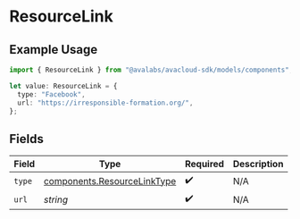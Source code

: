 # ResourceLink

## Example Usage

```typescript
import { ResourceLink } from "@avalabs/avacloud-sdk/models/components";

let value: ResourceLink = {
  type: "Facebook",
  url: "https://irresponsible-formation.org/",
};
```

## Fields

| Field                                                                      | Type                                                                       | Required                                                                   | Description                                                                |
| -------------------------------------------------------------------------- | -------------------------------------------------------------------------- | -------------------------------------------------------------------------- | -------------------------------------------------------------------------- |
| `type`                                                                     | [components.ResourceLinkType](../../models/components/resourcelinktype.md) | :heavy_check_mark:                                                         | N/A                                                                        |
| `url`                                                                      | *string*                                                                   | :heavy_check_mark:                                                         | N/A                                                                        |